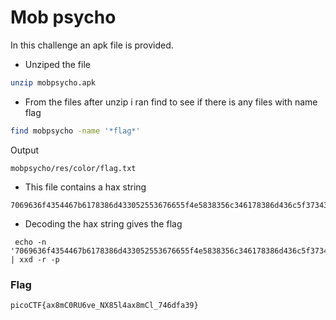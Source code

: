 # Mob psycho
In this challenge an apk file is provided.

- Unziped the file 
```bash
unzip mobpsycho.apk
```
- From the files after unzip i ran find to see if there is any files with name
flag
```bash
find mobpsycho -name '*flag*'
```
Output
```
mobpsycho/res/color/flag.txt
```
- This file contains a hax string 
```
7069636f4354467b6178386d433052553676655f4e5838356c346178386d436c5f37343664666133397d
```
- Decoding the hax string gives the flag
```
 echo -n '7069636f4354467b6178386d433052553676655f4e5838356c346178386d436c5f37343664666133397d' | xxd -r -p
```
### Flag
```
picoCTF{ax8mC0RU6ve_NX85l4ax8mCl_746dfa39}
```
